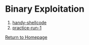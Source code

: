 # Binary Exploitation

1. [handy-shellcode](https://github.com/sdvickers98/picoCTF-2019-Walkthrough/blob/master/binary_exploitation/%231%20-%20handy-shellcode.md)
2. [practice-run-1](https://github.com/sdvickers98/picoCTF-2019-Walkthrough/blob/master/binary_exploitation/%232%20-%20practice-run-1.md)

[Return to Homepage](https://github.com/sdvickers98/picoCTF-2019-Walkthrough)
